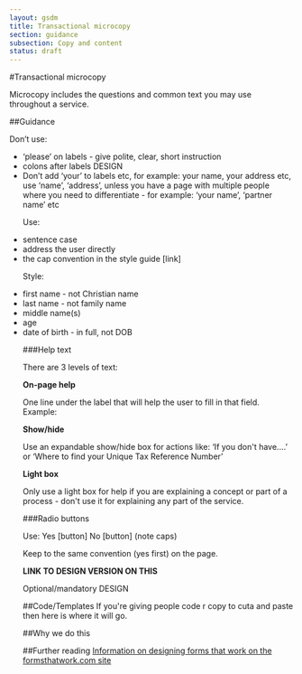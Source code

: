 ```yaml
---
layout: gsdm
title: Transactional microcopy
section: guidance
subsection: Copy and content
status: draft
---
```

    
#Transactional microcopy
<p>Microcopy includes the questions and common text you may use throughout a service.  </p>

##Guidance
<p>Don’t use:</p>
<ul>
<li>&lsquo;please&rsquo; on labels - give polite, clear, short instruction
<li>colons after labels DESIGN
<li>Don&rsquo;t add &lsquo;your&rsquo; to labels etc, for example: your name, your address etc, use &lsquo;name&rsquo;, &lsquo;address&rsquo;, unless you have a page with multiple people where you need to differentiate - for example: &lsquo;your name&rsquo;, ‘partner name&rsquo; etc
</li>

<p>Use:</p>
<li>sentence case 
<li>address the user directly 
<li>the cap convention in the style guide [link]
</li>

<p>Style:</p>
<li>first name - not Christian name
<li>last name - not family name
<li>middle name(s)
<li>age
<li>date of birth - in full, not DOB
</li>

###Help text
<p>There are 3 levels of text:</p>
<strong>On-page help</strong>
<p>One line under the label that will help the user to fill in that field. Example: 

<strong>Show/hide</strong>
<p>Use an expandable show/hide box for actions like: &lsquo;If you don't have....&rsquo; or &lsquo;Where to find your Unique Tax Reference Number&rsquo;</p>

<strong>Light box</strong>
<p>Only use a light box for help if you are explaining a concept or part of a process - don't use it for explaining any part of the service. </p>


###Radio buttons
<p>Use: Yes [button] No [button] (note caps)</p>
<p>Keep to the same convention (yes first) on the page.</p> 

<strong>LINK TO DESIGN VERSION ON THIS</strong>


Optional/mandatory
DESIGN

##Code/Templates
If you're giving people code r copy to cuta and paste then here is where it will go.

##Why we do this


##Further reading
[Information on designing forms that work on the formsthatwork.com site](http://www.formsthatwork.com/TheArtOfWritingVeryLittle )
